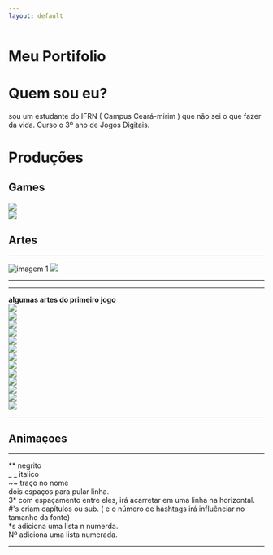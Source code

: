 ```yaml
---
layout: default
---
```


# Meu Portifolio

# Quem sou eu?  
sou um estudante do IFRN ( Campus Ceará-mirim ) que não sei o que fazer da vida. Curso o 3º ano de Jogos Digitais.

# Produções

## Games
[![](bomapetite.png)](https://lucas-manolo.github.io/Bom%20Apetite!/)  
[![](invoke.png)](https://lucas-manolo.github.io/Invoke/)



## Artes
* * *
![imagem 1](https://thumbs.dreamstime.com/t/vector-o-c%C3%A3o-da-arte-do-pixel-em-um-fundo-branco-66505186.jpg) ![](catioro.jpg)
* * *
* * *
**algumas artes do primeiro jogo**    
![](CENÁRIO.png)  
![](TELA-DE-FIM-DE-JOGO.png)  
![](WINNER.png)  
![](Pizza_parado.png)  
![](sushi1.png)  
![](milho-parado.png)   
![](placa-dos-personagens-churrasco.png)  
![](placa-dos-personagens-milho.png)  
![](placa-dos-personagens-pizza.png)  
![](placa-dos-personagens-sushi.png)  
![](FOGO.png)  
![](venha-andando2.png)  
![](onda-de-ketshup.png)   
* * *

## Animaçoes

* * *
** negrito  
_ _ italico  
~~ traço no nome  
  dois espaços para pular linha.  
  3* com espaçamento entre eles, irá acarretar em uma linha na horizontal.  
  #'s criam capítulos ou sub. ( e o número de hashtags irá influênciar no tamanho da fonte)  
  *s adiciona uma lista n numerda.  
  Nº adiciona uma lista numerada.  
  * * *
